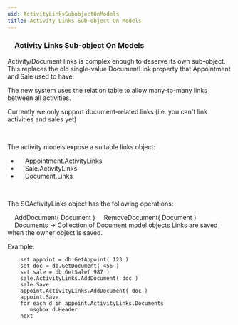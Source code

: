```yaml
---
uid: ActivityLinksSubobjectOnModels
title: Activity Links Sub-object On Models
---
```


###     Activity Links Sub-object On Models

Activity/Document links is complex enough to deserve its own sub-object. This replaces the old single-value DocumentLink property that Appointment and Sale used to have.

The new system uses the relation table to allow many-to-many links between all activities.

Currently we only support document-related links (i.e. you can't link activities and sales yet)

 

The activity models expose a suitable links object:

-       <see cref="IAppointment.ActivityLinks">Appointment.ActivityLinks</see> 
-       <see cref="ISale.ActivityLinks">Sale.ActivityLinks</see> 
-       <see cref="IDocument.ActivityLinks">Document.Links</see>

 

The <see cref="SuperOffice.COM.SuperOfficeDB.SOActivityLinks">SOActivityLinks</see> object has the following operations:

    AddDocument( Document )
    RemoveDocument( Document )
    Documents -&gt; Collection of Document model objects
Links are saved when the owner object is saved.

Example:

```
    set appoint = db.GetAppoint( 123 )
    set doc = db.GetDocument( 456 )
    set sale = db.GetSale( 987 )
    sale.ActivityLinks.AddDocument( doc )
    sale.Save
    appoint.ActivityLinks.AddDocument( doc )
    appoint.Save
    for each d in appoint.ActivityLinks.Documents
       msgbox d.Header
    next
```
